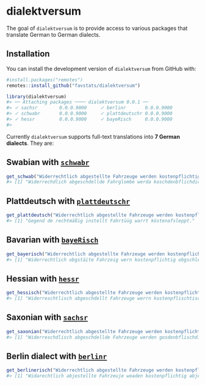 
<!-- README.md is generated from README.Rmd. Please edit that file -->

# dialektversum

<!-- badges: start -->

<!-- badges: end -->

The goal of `dialektversum` is to provide access to various packages
that translate German to German dialects.

## Installation

You can install the development version of `dialektversum` from GitHub
with:

``` r
#install.packages("remotes")
remotes::install_github("favstats/dialektversum")
```

``` r
library(dialektversum)
#> ── Attaching packages ──── dialektversum 0.0.1 ──
#> ✓ sachsr        0.0.0.9000     ✓ berlinr       0.0.0.9000
#> ✓ schwabr       0.0.0.9000     ✓ plattdeutschr 0.0.0.9000
#> ✓ hessr         0.0.0.9000     ✓ bayeRisch     0.0.0.9000
#> 
```

Currently `dialektversum` supports full-text translations into **7
German dialects**. They are:

## Swabian with [`schwabr`](https://github.com/favstats/schwabr)

``` r
get_schwab("Widerrechtlich abgestellte Fahrzeuge werden kostenpflichtig abgeschleppt.")
#> [1] "Widerrechdlich abgeschdellde Fahrglombe werda koschdenbflichdich abgeschlebbd."
```

## Plattdeutsch with [`plattdeutschr`](https://github.com/favstats/plattdeutschr)

``` r
get_plattdeutsch("Widerrechtlich abgestellte Fahrzeuge werden kostenpflichtig abgeschleppt.")
#> [1] "Gegend de rechtmäßig instellt Fahrtüüg warrt köstenafsleppt."
```

## Bavarian with [`bayeRisch`](https://github.com/favstats/bayeRisch)

``` r
get_bayerisch("Widerrechtlich abgestellte Fahrzeuge werden kostenpflichtig abgeschleppt.")
#> [1] "Widerrechtlich obgstäite Fahrzeig wern kostenpflichtig obgschleppt."
```

## Hessian with [`hessr`](https://github.com/favstats/hessr)

``` r
get_hessisch("Widerrechtlich abgestellte Fahrzeuge werden kostenpflichtig abgeschleppt.")
#> [1] "Widerreschtlisch abgeschdellt Fahrzeuge werrn kostenpflischtisch abgeschleppt."
```

## Saxonian with [`sachsr`](https://github.com/favstats/sachsr)

``` r
get_saxonian("Widerrechtlich abgestellte Fahrzeuge werden kostenpflichtig abgeschleppt.")
#> [1] "Widerreschdlisch abgeschdellde Fahrzeuge werden gosdenbflischdig abgeschlebbd."
```

## Berlin dialect with [`berlinr`](https://github.com/favstats/berlinr)

``` r
get_berlinerisch("Widerrechtlich abgestellte Fahrzeuge werden kostenpflichtig abgeschleppt.")
#> [1] "Widarechtlich abjestellte Fahrzeuje weaden kostenpflichtig abjeschleppt."
```
